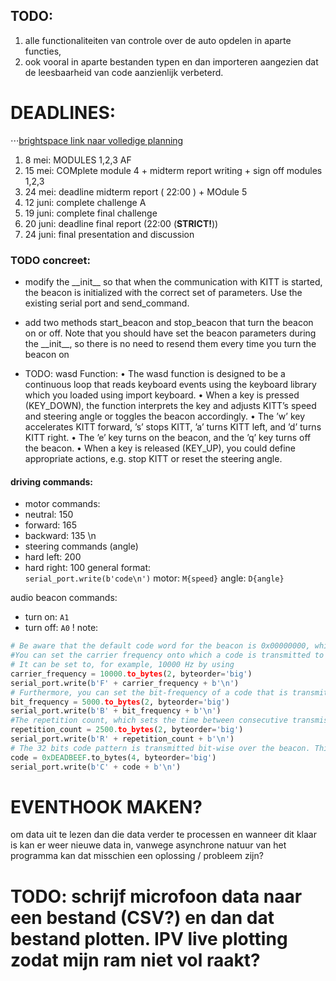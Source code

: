 ## TODO:
1. alle functionaliteiten van controle over de auto opdelen in aparte functies, 
1. ook vooral in aparte bestanden typen en dan importeren aangezien dat de leesbaarheid van code aanzienlijk verbeterd.


# DEADLINES:
⋅⋅⋅[brightspace link naar volledige planning](https://brightspace.tudelft.nl/d2l/le/content/595573/viewContent/3413888/View)
1. 8 mei: MODULES 1,2,3 AF
1. 15 mei: COMplete module 4 + midterm report writing + sign off modules 1,2,3
1. 24 mei: deadline midterm report ( 22:00 ) + MOdule 5 
1. 12 juni: complete challenge A
1. 19 juni: complete final challenge
1. 20 juni: deadline final report (22:00 (**STRICT!**))
1. 24 juni: final presentation and discussion

### TODO concreet:
- modify the \_\_init\_\_ so that when the communication with KITT is started, the beacon is initialized with the correct set of parameters. Use the existing serial port and send_command. 
- add two methods start_beacon and stop_beacon that turn the beacon on or off. Note that you should have set the beacon parameters during the \_\_init\_\_, so there is no need to resend them every time you turn the beacon on

- TODO: wasd Function:
• The wasd function is designed to be a continuous loop that reads keyboard events using the keyboard library which you loaded using import keyboard.
• When a key is pressed (KEY_DOWN), the function interprets the key and adjusts KITT’s speed and steering angle or toggles the beacon accordingly.
• The ’w’ key accelerates KITT forward, ’s’ stops KITT, ’a’ turns KITT left, and ’d’ turns KITT right.
• The ’e’ key turns on the beacon, and the ’q’ key turns off the beacon.
• When a key is released (KEY_UP), you could define appropriate actions, e.g. stop KITT or reset the steering angle.

#### driving commands:
- motor commands:
- neutral: 150
- forward: 165
- backward: 135
\n   
- steering commands (angle)
- hard left: 200
- hard right: 100
general format:   
`serial_port.write(b'code\n')`
motor: `M{speed}`
angle: `D{angle}`

audio beacon commands:
- turn on: `A1`
- turn off: `A0`
! note: 
```python
# Be aware that the default code word for the beacon is 0x00000000, which means KITT will not start making noise on its own when the beacon is turned on. You should specify a code as described below before you can hear the beacon make noise. The beacon signal is similar to what was used in EE2T11 Telecommunication A practicum, except that now it is possible to use an arbitrary carrier frequency, bit frequency, and repetition count.
#You can set the carrier frequency onto which a code is transmitted to a maximum frequency of 30 kHz.
# It can be set to, for example, 10000 Hz by using
carrier_frequency = 10000.to_bytes(2, byteorder='big')
serial_port.write(b'F' + carrier_frequency + b'\n')
# Furthermore, you can set the bit-frequency of a code that is transmitted with OOK on the carrier frequency to, for example, 5000 Hz by using:
bit_frequency = 5000.to_bytes(2, byteorder='big')
serial_port.write(b'B' + bit_frequency + b'\n')
#The repetition count, which sets the time between consecutive transmissions according to the formula repetition_count = bit_frequency/repetition_frequency and has a minimum of 32, can be set to, for example, 2500 by using:
repetition_count = 2500.to_bytes(2, byteorder='big')
serial_port.write(b'R' + repetition_count + b'\n')
# The 32 bits code pattern is transmitted bit-wise over the beacon. This code must be specified in hexadecimal; say you use the hexadecimal 0xDEADBEEF as an example; the command to do this is:
code = 0xDEADBEEF.to_bytes(4, byteorder='big')
serial_port.write(b'C' + code + b'\n')
```

# EVENTHOOK MAKEN? 
om data uit te lezen dan die data verder te processen en wanneer dit klaar is kan er weer nieuwe data in, vanwege asynchrone natuur van het programma kan dat misschien een oplossing / probleem zijn?

# TODO: schrijf microfoon data naar een bestand (CSV?) en dan dat bestand plotten. IPV live plotting zodat mijn ram niet vol raakt?